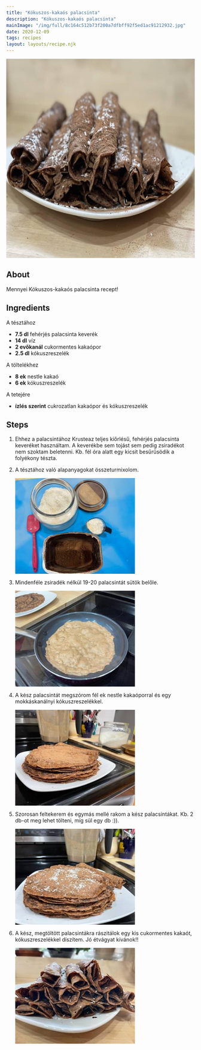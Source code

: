 ```yaml
---
title: "Kókuszos-kakaós palacsinta"
description: "Kókuszos-kakaós palacsinta"
mainImage: "/img/full/8c164c512b73f200a7dfbff92f5ed1ac91212932.jpg"
date: 2020-12-09
tags: recipes
layout: layouts/recipe.njk
---
```

                        
<p align="center"><a href="https://cookpad.com/hu/receptek/14199849-kokuszos-kakaos-palacsinta" rel="Recipe source page"><img width="751" height="532" src="/img/full/8c164c512b73f200a7dfbff92f5ed1ac91212932.jpg"/></a></p>

## About
Mennyei Kókuszos-kakaós palacsinta recept! 

>  

## Ingredients

A tésztához
* **7.5 dl** fehérjés palacsinta keverék
* **14 dl** víz
* **2 evőkanál** cukormentes kakaópor
* **2.5 dl** kókuszreszelék

A töltelékhez
* **8 ek** nestle kakaó
* **6 ek** kókuszreszelék

A tetejére
* **ízlés szerint** cukrozatlan kakaópor és kókuszreszelék

## Steps

1. Ehhez a palacsintához Krusteaz teljes kiőrlésű, fehérjés palacsinta keveréket használtam. A keverékbe sem tojást sem pedig zsiradékot nem szoktam beletenni. Kb. fél óra alatt egy kicsit besűrűsödik a folyékony tészta.
 
    <div style="clear: both"/>

2. A tésztához való alapanyagokat összeturmixolom.
 
    <p><img width="320" height="256" align="left" src="/img/full/74a4fda4041dad8e71a76e6c79cf4a6651c945b0.jpg"/></p><div style="clear: both"/>

3. Mindenféle zsiradék nélkül 19-20 palacsintát sütök belőle.
 
    <p><img width="320" height="256" align="left" src="/img/full/36dbf57dd11c828eda03d8909bcaa2e791dceec5.jpg"/></p><div style="clear: both"/>

4. A kész palacsintát megszórom fél ek nestle kakaóporral és egy mokkáskanálnyi kókuszreszelékkel.
 
    <p><img width="320" height="256" align="left" src="/img/full/38b60ca913bb0c95891167ccfbcbb3622c6dfac6.jpg"/></p><div style="clear: both"/>

5. Szorosan feltekerem és egymás mellé rakom a kész palacsintákat. Kb. 2 db-ot meg lehet tölteni, míg sül egy db :)).
 
    <p><img width="320" height="256" align="left" src="/img/full/5682bc7bc111fab8a59d01b8c41f72878465b5ce.jpg"/></p><div style="clear: both"/>

6. A kész, megtöltött palacsintákra rászitálok egy kis cukormentes kakaót, kókuszreszelékkel díszítem. Jó étvágyat kívánok!!
 
    <p><img width="320" height="256" align="left" src="/img/full/fa818e1184d1e3aecf8dac199554690c56d28091.jpg"/></p><div style="clear: both"/>

